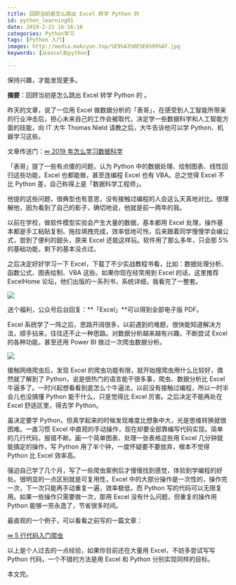```yaml
---
title: 回顾当初是怎么跳出 Excel 转学 Python 的
id: python_learning01
date: 2019-2-21 16:16:16
categories: Python学习
tags: [Python 入门]
images: http://media.makcyun.top/%E9%A3%8E%E6%99%AF.jpg
keywords: [从excel到python]

---
```


保持兴趣，才能发现更多。

<!-- more -->  

**摘要**：回顾当初是怎么跳出 Excel 转学 Python 的 。


昨天的文章，说了一位用 Excel 做数据分析的「表哥」，在感受到人工智能所带来的行业冲击后，担心未来自己的工作会被取代，决定学一些数据科学和人工智能方面的技能，向 IT 大牛 Thomas Nield 请教之后，大牛告诉他可以学 Python、机器学习这些。

文章传送门：[∞ 2019 年怎么学习数据科学](https://www.makcyun.top/translating01.html)

「表哥」提了一些有点傻的问题，认为 Python 中的数据处理、绘制图表、线性回归这些功能，Excel 也都能做，甚至连编程 Excel 也有 VBA。总之觉得 Excel 不比 Python 差，自己称得上是「数据科学工程师」。

他提的这些问题，很典型也有意思，没有接触过编程的人会这么天真地对比。很理解他，因为看到了自己的影子，确切地说，他就是前一两年的我。

以前在学校，做软件模型实验会产生大量的数据，基本都用 Excel 处理，操作基本都是手工粘贴复制、拖拉填拽完成，效率低地可怜，后来跟着同学慢慢学会编公式，尝到了便利的甜头，原来 Excel 还能这样玩。软件用了那么多年，只会那 5% 的基础功能，剩下的基本没点过。

之后决定好好学习一下 Excel，下载了不少实战教程书看，比如：数据处理分析、函数公式、图表绘制、VBA 这些。如果你现在经常用到 Excel 的话，这里推荐 ExcelHome 论坛，他们出版的一系列书，系统详细，我看完了一整套。

![](http://media.makcyun.top/FtzjyjPOqmr_D2cDsHM3Z4-UZtx5)

送个福利，公众号后台回复：**「Excel」**可以得到全部电子版 PDF。

Excel 系统学了一阵之后，思路开阔很多，以前遇到的难题，很快能知道解决方法，顺手拈来，往往还不止一种思路。对数据分析越来越有兴趣，不断尝试 Excel 的各种功能，甚至还用 Power BI 做过一次爬虫数据分析。

![](http://media.makcyun.top/Fkf81-L4u9IyPdhyU50mgG_vV7hj)

接触网络爬虫后，发现 Excel 的爬虫功能有限，就开始搜爬虫用什么比较好，偶然就了解到了 Python，说是很热门的语言能干很多事，爬虫、数据分析比 Excel 牛逼多了。一时兴起想看看到底怎么个牛逼法，以前没有接触过编程，所以一时半会儿也没搞懂 Python 能干什么，只是觉得比 Excel 厉害。之后决定不能再处在 Excel 舒适区里，得去学 Python。

虽决定要学 Python，但真学起来的时候发现难度比想象中大，光是思维转换就很困难。一直习惯 Excel 中直观的手动操作，现在却要全部靠编写代码实现。简单的几行代码，报错不断。画一个简单图表、处理一张表格这些用 Excel 几分钟就能搞定的操作，写 Python 用了半个钟，一度怀疑要不要放弃，根本不觉得 Python 比 Excel 效率高。

强迫自己学了几个月，写了一些爬虫案例后才慢慢找到感觉，体验到学编程的好处。很明显的一点区别就是可复用性，Excel 中的大部分操作是一次性的，操作完一次，下一次只能再手动重复一遍，效率极低，而 Python 写的代码可以无限复用。如果一些操作只需要做一次，那用 Excel 没有什么问题，但重复的操作用 Python 能够一劳永逸了，节省很多时间。

最直观的一个例子，可以看看之前写的一篇文章：

[∞ 5 行代码入门爬虫](https://www.makcyun.top/web_scraping_withpython18.html)

以上是个人过去的一点经验，如果你目前还在大量用 Excel，不妨多尝试写写 Python 代码，一个不错的方法是用 Excel 和 Python 分别实现同样的目标。


本文完。
